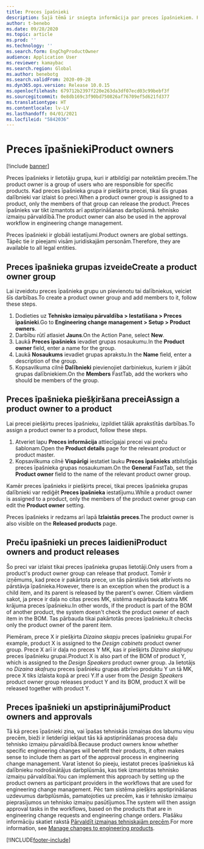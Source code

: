 ```yaml
---
title: Preces īpašnieki
description: Šajā tēmā ir sniegta informācija par preces īpašniekiem. Preces īpašnieks ir lietotāju grupa, kuri ir atbildīgi par noteiktām precēm. Šos produktus var izlaist tikai grupas dalībnieki. Preces īpašnieks var tikt izmantots arī apstiprināšanas darbplūsmā.
author: t-benebo
ms.date: 09/28/2020
ms.topic: article
ms.prod: ''
ms.technology: ''
ms.search.form: EngChgProductOwner
audience: Application User
ms.reviewer: kamaybac
ms.search.region: Global
ms.author: benebotg
ms.search.validFrom: 2020-09-28
ms.dyn365.ops.version: Release 10.0.15
ms.openlocfilehash: 679712b2397f220e263da3df07ecd03c99bebf3f
ms.sourcegitcommit: 0e8db169c3f90bd750826af76709ef5d621fd377
ms.translationtype: HT
ms.contentlocale: lv-LV
ms.lasthandoff: 04/01/2021
ms.locfileid: "5842036"
---
```

# <a name="product-owners"></a><span data-ttu-id="29d4e-106">Preces īpašnieki</span><span class="sxs-lookup"><span data-stu-id="29d4e-106">Product owners</span></span>

[!include [banner](../includes/banner.md)]

<span data-ttu-id="29d4e-107">Preces īpašnieks ir lietotāju grupa, kuri ir atbildīgi par noteiktām precēm.</span><span class="sxs-lookup"><span data-stu-id="29d4e-107">The product owner is a group of users who are responsible for specific products.</span></span> <span data-ttu-id="29d4e-108">Kad preces īpašnieka grupa ir piešķirta precei, tikai šīs grupas dalībnieki var izlaist šo preci.</span><span class="sxs-lookup"><span data-stu-id="29d4e-108">When a product owner group is assigned to a product, only the members of that group can release the product.</span></span> <span data-ttu-id="29d4e-109">Preces īpašnieks var tikt izmantots arī apstiprināšanas darbplūsmā. tehnisko izmaiņu pārvaldībā.</span><span class="sxs-lookup"><span data-stu-id="29d4e-109">The product owner can also be used in the approval workflow in engineering change management.</span></span>

<span data-ttu-id="29d4e-110">Preces īpašnieki ir globāli iestatījumi.</span><span class="sxs-lookup"><span data-stu-id="29d4e-110">Product owners are global settings.</span></span> <span data-ttu-id="29d4e-111">Tāpēc tie ir pieejami visām juridiskajām personām.</span><span class="sxs-lookup"><span data-stu-id="29d4e-111">Therefore, they are available to all legal entities.</span></span>

## <a name="create-a-product-owner-group"></a><span data-ttu-id="29d4e-112">Preces īpašnieka grupas izveide</span><span class="sxs-lookup"><span data-stu-id="29d4e-112">Create a product owner group</span></span>

<span data-ttu-id="29d4e-113">Lai izveidotu preces īpašnieka grupu un pievienotu tai dalībniekus, veiciet šīs darbības.</span><span class="sxs-lookup"><span data-stu-id="29d4e-113">To create a product owner group and add members to it, follow these steps.</span></span>

1. <span data-ttu-id="29d4e-114">Dodieties uz **Tehnisko izmaiņu pārvaldība \> Iestatīšana \> Preces īpašnieki**.</span><span class="sxs-lookup"><span data-stu-id="29d4e-114">Go to **Engineering change management \> Setup \> Product owners**.</span></span>
2. <span data-ttu-id="29d4e-115">Darbību rūtī atlasiet **Jauns**.</span><span class="sxs-lookup"><span data-stu-id="29d4e-115">On the Action Pane, select **New**.</span></span>
3. <span data-ttu-id="29d4e-116">Laukā **Preces īpašnieks** ievadiet grupas nosaukumu.</span><span class="sxs-lookup"><span data-stu-id="29d4e-116">In the **Product owner** field, enter a name for the group.</span></span>
4. <span data-ttu-id="29d4e-117">Laukā **Nosaukums** ievadiet grupas aprakstu.</span><span class="sxs-lookup"><span data-stu-id="29d4e-117">In the **Name** field, enter a description of the group.</span></span>
5. <span data-ttu-id="29d4e-118">Kopsavilkuma cilnē **Dalībnieki** pievienojiet darbiniekus, kuriem ir jābūt grupas dalībniekiem.</span><span class="sxs-lookup"><span data-stu-id="29d4e-118">On the **Members** FastTab, add the workers who should be members of the group.</span></span>

## <a name="assign-a-product-owner-to-a-product"></a><span data-ttu-id="29d4e-119">Preces īpašnieka piešķiršana precei</span><span class="sxs-lookup"><span data-stu-id="29d4e-119">Assign a product owner to a product</span></span>

<span data-ttu-id="29d4e-120">Lai precei piešķirtu preces īpašnieku, izpildiet tālāk aprakstītās darbības.</span><span class="sxs-lookup"><span data-stu-id="29d4e-120">To assign a product owner to a product, follow these steps.</span></span>

1. <span data-ttu-id="29d4e-121">Atveriet lapu **Preces informācija** attiecīgajai precei vai preču šablonam.</span><span class="sxs-lookup"><span data-stu-id="29d4e-121">Open the **Product details** page for the relevant product or product master.</span></span>
1. <span data-ttu-id="29d4e-122">Kopsavilkuma cilnē **Vispārīgi** iestatiet lauku **Preces īpašnieks** atbilstīgās preces īpašnieka grupas nosaukumam.</span><span class="sxs-lookup"><span data-stu-id="29d4e-122">On the **General** FastTab, set the **Product owner** field to the name of the relevant product owner group.</span></span>

<span data-ttu-id="29d4e-123">Kamēr preces īpašnieks ir piešķirts precei, tikai preces īpašnieka grupas dalībnieki var rediģēt **Preces īpašnieka** iestatījumu.</span><span class="sxs-lookup"><span data-stu-id="29d4e-123">While a product owner is assigned to a product, only the members of the product owner group can edit the **Product owner** setting.</span></span>

<span data-ttu-id="29d4e-124">Preces īpašnieks ir redzams arī lapā **Izlaistās preces**.</span><span class="sxs-lookup"><span data-stu-id="29d4e-124">The product owner is also visible on the **Released products** page.</span></span>

## <a name="product-owners-and-product-releases"></a><span data-ttu-id="29d4e-125">Preču īpašnieki un preces laidieni</span><span class="sxs-lookup"><span data-stu-id="29d4e-125">Product owners and product releases</span></span>

<span data-ttu-id="29d4e-126">Šo preci var izlaist tikai preces īpašnieka grupas lietotāji.</span><span class="sxs-lookup"><span data-stu-id="29d4e-126">Only users from a product's product owner group can release that product.</span></span> <span data-ttu-id="29d4e-127">Tomēr ir izņēmums, kad prece ir pakārtota prece, un tās pārstāvis tiek atbrīvots no pārstāvja īpašnieka.</span><span class="sxs-lookup"><span data-stu-id="29d4e-127">However, there is an exception when the product is a child item, and its parent is released by the parent's owner.</span></span> <span data-ttu-id="29d4e-128">Citiem vārdiem sakot, ja prece ir daļa no citas preces MK, sistēma nepārbauda katra MK krājuma preces īpašnieku.</span><span class="sxs-lookup"><span data-stu-id="29d4e-128">In other words, if the product is part of the BOM of another product, the system doesn't check the product owner of each item in the BOM.</span></span> <span data-ttu-id="29d4e-129">Tas pārbauda tikai pakārtotās preces īpašnieku.</span><span class="sxs-lookup"><span data-stu-id="29d4e-129">It checks only the product owner of the parent item.</span></span>

<span data-ttu-id="29d4e-130">Piemēram, prece X ir piešķirta *Dizaina skapju* preces īpašnieku grupai.</span><span class="sxs-lookup"><span data-stu-id="29d4e-130">For example, product X is assigned to the *Design cabinets* product owner group.</span></span> <span data-ttu-id="29d4e-131">Prece X arī ir daļa no preces Y MK, kas ir piešķirts *Dizaina skaļruņu* preces īpašnieku grupai.</span><span class="sxs-lookup"><span data-stu-id="29d4e-131">Product X is also part of the BOM of product Y, which is assigned to the *Design Speakers* product owner group.</span></span> <span data-ttu-id="29d4e-132">Ja lietotājs no *Dizaina skaļruņu* preces īpašnieku grupas atbrīvo produktu Y un tā MK, prece X tiks izlaista kopā ar preci Y.</span><span class="sxs-lookup"><span data-stu-id="29d4e-132">If a user from the *Design Speakers* product owner group releases product Y and its BOM, product X will be released together with product Y.</span></span>

## <a name="product-owners-and-approvals"></a><span data-ttu-id="29d4e-133">Preces īpašnieki un apstiprinājumi</span><span class="sxs-lookup"><span data-stu-id="29d4e-133">Product owners and approvals</span></span>

<span data-ttu-id="29d4e-134">Tā kā preces īpašnieki zina, vai īpašas tehniskās izmaiņas dos labumu viņu precēm, bieži ir lietderīgi iekļaut tās kā apstiprināšanas procesa daļu tehnisko izmaiņu pārvaldībā.</span><span class="sxs-lookup"><span data-stu-id="29d4e-134">Because product owners know whether specific engineering changes will benefit their products, it often makes sense to include them as part of the approval process in engineering change management.</span></span> <span data-ttu-id="29d4e-135">Varat īstenot šo pieeju, iestatot preces īpašniekus kā dalībnieku nodrošinātājus darbplūsmās, kas tiek izmantotas tehnisko izmaiņu pārvaldībai.</span><span class="sxs-lookup"><span data-stu-id="29d4e-135">You can implement this approach by setting up the product owners as participant providers in the workflows that are used for engineering change management.</span></span> <span data-ttu-id="29d4e-136">Pēc tam sistēma piešķirs apstiprināšanas uzdevumus darbplūsmās, pamatojoties uz precēm, kas ir tehnisko izmaiņu pieprasījumos un tehnisko izmaiņu pasūtījumos.</span><span class="sxs-lookup"><span data-stu-id="29d4e-136">The system will then assign approval tasks in the workflows, based on the products that are in engineering change requests and engineering change orders.</span></span> <span data-ttu-id="29d4e-137">Plašāku informāciju skatiet rakstā [Pārvaldīt izmaiņas tehniskajām precēm](engineering-change-management.md).</span><span class="sxs-lookup"><span data-stu-id="29d4e-137">For more information, see [Manage changes to engineering products](engineering-change-management.md).</span></span>


[!INCLUDE[footer-include](../../includes/footer-banner.md)]